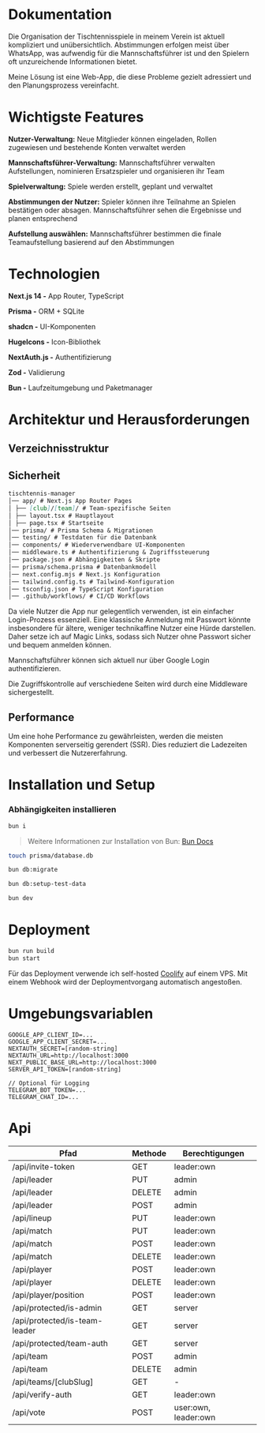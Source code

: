 # Dokumentation

Die Organisation der Tischtennisspiele in meinem Verein ist aktuell kompliziert und unübersichtlich. Abstimmungen erfolgen meist über WhatsApp, was aufwendig für die Mannschaftsführer ist und den Spielern oft unzureichende Informationen bietet.

Meine Lösung ist eine Web-App, die diese Probleme gezielt adressiert und den Planungsprozess vereinfacht.

# Wichtigste Features

**Nutzer-Verwaltung:** Neue Mitglieder können eingeladen, Rollen zugewiesen und bestehende Konten verwaltet werden

**Mannschaftsführer-Verwaltung:** Mannschaftsführer verwalten Aufstellungen, nominieren Ersatzspieler und organisieren ihr Team

**Spielverwaltung:** Spiele werden erstellt, geplant und verwaltet

**Abstimmungen der Nutzer:** Spieler können ihre Teilnahme an Spielen bestätigen oder absagen. Mannschaftsführer sehen die Ergebnisse und planen entsprechend

**Aufstellung auswählen:** Mannschaftsführer bestimmen die finale Teamaufstellung basierend auf den Abstimmungen

# Technologien

**Next.js 14 -** App Router, TypeScript

**Prisma -** ORM + SQLite

**shadcn -** UI-Komponenten

**HugeIcons -** Icon-Bibliothek

**NextAuth.js -** Authentifizierung

**Zod -** Validierung

**Bun -** Laufzeitumgebung und Paketmanager

# Architektur und Herausforderungen

## Verzeichnisstruktur

## Sicherheit

```markdown
tischtennis-manager
│── app/ # Next.js App Router Pages
│ ├── [club]/[team]/ # Team-spezifische Seiten
│ ├── layout.tsx # Hauptlayout
│ ├── page.tsx # Startseite
│── prisma/ # Prisma Schema & Migrationen
│── testing/ # Testdaten für die Datenbank
│── components/ # Wiederverwendbare UI-Komponenten
│── middleware.ts # Authentifizierung & Zugriffssteuerung
│── package.json # Abhängigkeiten & Skripte
│── prisma/schema.prisma # Datenbankmodell
│── next.config.mjs # Next.js Konfiguration
│── tailwind.config.ts # Tailwind-Konfiguration
│── tsconfig.json # TypeScript Konfiguration
│── .github/workflows/ # CI/CD Workflows
```

Da viele Nutzer die App nur gelegentlich verwenden, ist ein einfacher Login-Prozess essenziell. Eine klassische Anmeldung mit Passwort könnte insbesondere für ältere, weniger technikaffine Nutzer eine Hürde darstellen. Daher setze ich auf Magic Links, sodass sich Nutzer ohne Passwort sicher und bequem anmelden können.

Mannschaftsführer können sich aktuell nur über Google Login authentifizieren.

Die Zugriffskontrolle auf verschiedene Seiten wird durch eine Middleware sichergestellt.

## Performance

Um eine hohe Performance zu gewährleisten, werden die meisten Komponenten serverseitig gerendert (SSR). Dies reduziert die Ladezeiten und verbessert die Nutzererfahrung.

# Installation und Setup

### Abhängigkeiten installieren

```bash
bun i
```

> Weitere Informationen zur Installation von Bun: [Bun Docs](https://bun.sh/docs/installation)

```bash
touch prisma/database.db
```

```bash
bun db:migrate
```

```bash
bun db:setup-test-data
```

```bash
bun dev
```

# Deployment

```bash
bun run build
bun start
```

Für das Deployment verwende ich self-hosted [Coolify](https://coolify.io/) auf einem VPS. Mit einem Webhook wird der Deploymentvorgang automatisch angestoßen.

# Umgebungsvariablen

```
GOOGLE_APP_CLIENT_ID=...
GOOGLE_APP_CLIENT_SECRET=...
NEXTAUTH_SECRET=[random-string]
NEXTAUTH_URL=http://localhost:3000
NEXT_PUBLIC_BASE_URL=http://localhost:3000
SERVER_API_TOKEN=[random-string]

// Optional für Logging
TELEGRAM_BOT_TOKEN=...
TELEGRAM_CHAT_ID=...
```

# Api

| Pfad                          | Methode | Berechtigungen       |
| ----------------------------- | ------- | -------------------- |
| /api/invite-token             | GET     | leader:own           |
| /api/leader                   | PUT     | admin                |
| /api/leader                   | DELETE  | admin                |
| /api/leader                   | POST    | admin                |
| /api/lineup                   | PUT     | leader:own           |
| /api/match                    | PUT     | leader:own           |
| /api/match                    | POST    | leader:own           |
| /api/match                    | DELETE  | leader:own           |
| /api/player                   | POST    | leader:own           |
| /api/player                   | DELETE  | leader:own           |
| /api/player/position          | POST    | leader:own           |
| /api/protected/is-admin       | GET     | server               |
| /api/protected/is-team-leader | GET     | server               |
| /api/protected/team-auth      | GET     | server               |
| /api/team                     | POST    | admin                |
| /api/team                     | DELETE  | admin                |
| /api/teams/[clubSlug]         | GET     | -                    |
| /api/verify-auth              | GET     | leader:own           |
| /api/vote                     | POST    | user:own, leader:own |
